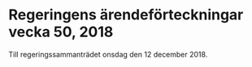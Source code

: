 # Regeringens ärendeförteckningar vecka 50, 2018

Till regeringssammanträdet onsdag den 12 december 2018\.

